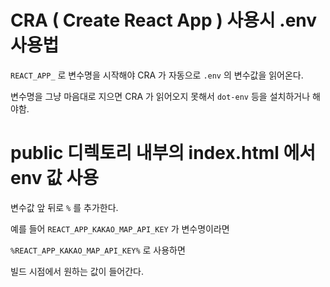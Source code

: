 # CRA ( Create React App ) 사용시 .env 사용법

`REACT_APP_` 로 변수명을 시작해야 CRA 가 자동으로 `.env` 의 변수값을 읽어온다.


변수명을 그냥 마음대로 지으면 CRA 가 읽어오지 못해서 `dot-env` 등을 설치하거나 해야함.


# public 디렉토리 내부의 index.html 에서 env 값 사용

변수값 앞 뒤로 `%` 를 추가한다.

예를 들어 `REACT_APP_KAKAO_MAP_API_KEY` 가 변수명이라면

`%REACT_APP_KAKAO_MAP_API_KEY%` 로 사용하면

빌드 시점에서 원하는 값이 들어간다.
